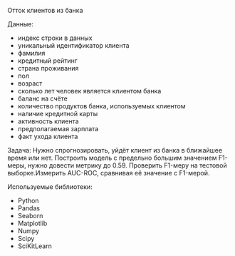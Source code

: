 Отток клиентов из банка

Данные:
- индекс строки в данных
- уникальный идентификатор клиента
- фамилия
- кредитный рейтинг
- страна проживания
- пол
- возраст
- сколько лет человек является клиентом банка
- баланс на счёте
- количество продуктов банка, используемых клиентом
- наличие кредитной карты
- активность клиента
- предполагаемая зарплата
- факт ухода клиента

Задача:
Нужно спрогнозировать, уйдёт клиент из банка в ближайшее время или нет. Построить модель с предельно большим значением F1-меры, нужно довести метрику до 0.59. Проверить F1-меру на тестовой выборке.Измерить AUC-ROC, сравнивая её значение с F1-мерой.

Используемые библиотеки:
- Python
- Pandas
- Seaborn
- Matplotlib
- Numpy
- Scipy
- SciKitLearn

